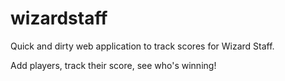 # wizardstaff

Quick and dirty web application to track scores for Wizard Staff.

Add players, track their score, see who's winning!
